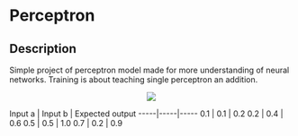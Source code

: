 # Perceptron

## Description
Simple project of perceptron model made for more understanding of neural networks. Training is about teaching single perceptron an addition.

<p align="center">
  <img src="https://i.imgur.com/fIjWSAX.png">
</p>

<p aling="center">
Input a | Input b | Expected output
-----|-----|-----
0.1 | 0.1 | 0.2
0.2 | 0.4 | 0.6
0.5 | 0.5 | 1.0
0.7 | 0.2 | 0.9
</p>
